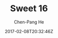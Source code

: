 ---
title: "Sweet 16"
github: https://github.com/jdh8/sweet-16/
demo: https://jdh8.github.io
author: Chen-Pang He

ssg:
  - Jekyll
cms:
  - No Cms
date: 2017-02-08T20:32:46Z
github_branch: master
description: "Wordpress 2016 theme in Jekyll"
stale: false
---